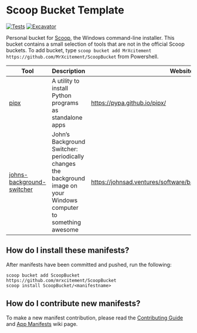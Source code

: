 # Scoop Bucket Template

[![Tests](https://github.com/mrxcitement/ScoopBucket/actions/workflows/ci.yml/badge.svg)](https://github.com/mrxcitement/ScoopBucket/actions/workflows/ci.yml) [![Excavator](https://github.com/mrxcitement/ScoopBucket/actions/workflows/excavator.yml/badge.svg)](https://github.com/mrxcitement/ScoopBucket/actions/workflows/excavator.yml)

Personal bucket for [Scoop](https://scoop.sh), the Windows command-line installer.
This bucket contains a small selection of tools that are not in the official Scoop buckets.
To add bucket, type `scoop bucket add MrXcitement https://github.com/MrXcitement/ScoopBucket` from Powershell.

Tool | Description | Website
-- | -- | --
[pipx](./bucket/pipx.json) | A utility to install Python programs as standalone apps | https://pypa.github.io/pipx/
[johns-background-switcher](./bucket/johns-background-switcher.json) | John’s Background Switcher: periodically changes the background image on your Windows computer to something awesome | https://johnsad.ventures/software/backgroundswitcher/windows/

## How do I install these manifests?

After manifests have been committed and pushed, run the following:

```pwsh
scoop bucket add ScoopBucket https://github.com/mrxcitement/ScoopBucket
scoop install ScoopBucket/<manifestname>
```

## How do I contribute new manifests?

To make a new manifest contribution, please read the [Contributing
Guide](https://github.com/ScoopInstaller/.github/blob/main/.github/CONTRIBUTING.md)
and [App Manifests](https://github.com/ScoopInstaller/Scoop/wiki/App-Manifests)
wiki page.
